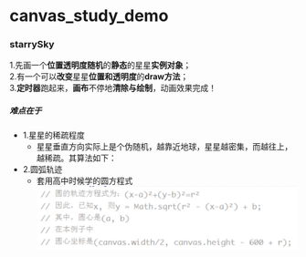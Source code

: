 # canvas_study_demo
### starrySky
 1.先画一个**位置透明度随机**的**静态**的星星**实例对象**；  
 2.有一个可以**改变**星星**位置和透明度**的**draw方法**；  
 3.**定时器**跑起来，**画布**不停地**清除与绘制**，动画效果完成！
##### 难点在于 
- 1.星星的稀疏程度
    - 星星垂直方向实际上是个伪随机，越靠近地球，星星越密集，而越往上，越稀疏。其算法如下：
- 2.圆弧轨迹  
    - 套用高中时候学的圆方程式  
    ![](https://github.com/white-zero/canvas_study_demo/blob/master/src/images/yuanhuguiji.png)
